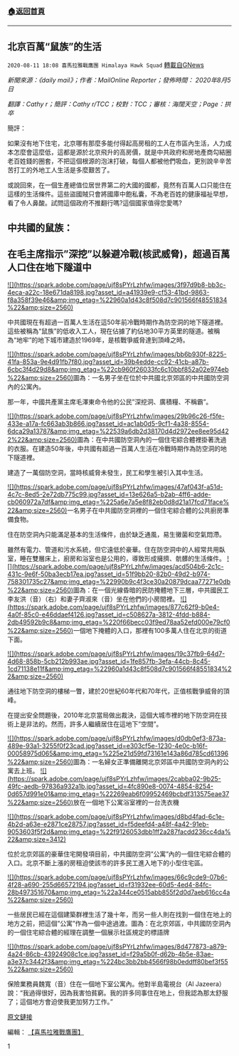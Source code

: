 ###  [:house:返回首頁](https://github.com/ourhimalayas/txt)
---

## 北京百萬“鼠族”的生活
`2020-08-11 18:08 喜馬拉雅戰鷹團 Himalaya Hawk Squad` [轉載自GNews](https://gnews.org/zh-hant/293444/)

*新聞來源：《daily mail》；作者：MailOnline Reporter；發佈時間： 2020年8月5日*

*翻譯：Cathy r；簡評：Cathy r/TCC；校對：TCC；審核：海闊天空；Page：拱卒*

簡評：

如果沒有地下住宅，北京哪有那麼多能付得起高房租的工人在市區內生活，人力成本怎麼會這麼低，這都是源於北京飛升的高房價，就是中共政府和房地產商勾結圈老百姓錢的圈套，不把這個根源的泡沫打破，每個人都被他們吸血，更別說辛辛苦苦打工的外地工人生活是多麼艱苦了。

或說回來，在一個生產總值位居世界第二的大國的國都，竟然有百萬人口只能住在這樣的生活條件。這些盜國賊只會將國庫中飽私囊，不為老百姓的健康福祉早想，看了令人鼻酸。試問這個政府不推翻行嗎?這個國家值得您愛嗎?

##  **中共國的鼠族：** 

##  **在毛主席指示”深挖”以躲避冷戰(核武威脅)，超過百萬人口住在地下隧道中** 

[!\[\](https://spark.adobe.com/page/ujf8sPYrLzhfw/images/3f97d9b8-bb3c-4eca-a22c-18e671da8198.jpg?asset_id=a41939e9-cf53-41bd-9863-f8a358f39e46&amp;img_etag=%22960a1d43c8f508d7c901566f48551834%22&amp;size=2560)](https://spark.adobe.com/page/ujf8sPYrLzhfw/images/3f97d9b8-bb3c-4eca-a22c-18e671da8198.jpg?asset_id=a41939e9-cf53-41bd-9863-f8a358f39e46&amp;img_etag=%22960a1d43c8f508d7c901566f48551834%22&amp;size=1024)

中共國現在有超過一百萬人生活在這50年前冷戰時期作為防空洞的地下隧道裡。這些被稱為“鼠族”的低收入工人，現在佔據了約佔地30平方英里的隧道。被稱為“地牢”的地下城市建造於1969年，是核戰爭威脅達到頂峰之時。

[!\[\](https://spark.adobe.com/page/ujf8sPYrLzhfw/images/bb6b930f-8225-41fa-853a-9e4d91fb7f80.jpg?asset_id=39b4edde-cc92-41cb-a87b-6cbc3f4d29d8&amp;img_etag=%22cb960f26033fc6c10bbf852a02e974eb%22&amp;size=2560)](https://spark.adobe.com/page/ujf8sPYrLzhfw/images/bb6b930f-8225-41fa-853a-9e4d91fb7f80.jpg?asset_id=39b4edde-cc92-41cb-a87b-6cbc3f4d29d8&amp;img_etag=%22cb960f26033fc6c10bbf852a02e974eb%22&amp;size=1024)圖為：一名男子坐在位於中共國北京郊區的中共國防空洞內的公寓內。

那一年，中國共產黨主席毛澤東命令他的公民”深挖洞、廣積糧、不稱霸”。

[!\[\](https://spark.adobe.com/page/ujf8sPYrLzhfw/images/29b96c26-f5fe-433e-a17a-fc663ab3b866.jpg?asset_id=ac1ab0d5-9cf1-4a38-8554-6dca29a13787&amp;img_etag=%22539a6db2d38170d4d2972ee8ee95d422%22&amp;size=2560)](https://spark.adobe.com/page/ujf8sPYrLzhfw/images/29b96c26-f5fe-433e-a17a-fc663ab3b866.jpg?asset_id=ac1ab0d5-9cf1-4a38-8554-6dca29a13787&amp;img_etag=%22539a6db2d38170d4d2972ee8ee95d422%22&amp;size=1024)圖為：在中共國防空洞內的一個住宅綜合體裡掛著洗過的衣服。在建造50年後，中共國有超過一百萬人生活在冷戰時期作為防空洞的地下隧道裡。

建造了一萬個防空洞，當時核威脅未發生，民工和學生被引入其中生活。

[!\[\](https://spark.adobe.com/page/ujf8sPYrLzhfw/images/47af043f-a51d-4c7c-8ed5-2e72db775c99.jpg?asset_id=13e626a5-b2ab-4ff6-adde-cb060972a7df&amp;img_etag=%225a6e7a5e8f82eb0d8d21a17fcd71face%22&amp;size=2560)](https://spark.adobe.com/page/ujf8sPYrLzhfw/images/47af043f-a51d-4c7c-8ed5-2e72db775c99.jpg?asset_id=13e626a5-b2ab-4ff6-adde-cb060972a7df&amp;img_etag=%225a6e7a5e8f82eb0d8d21a17fcd71face%22&amp;size=1024)一名男子在中共國防空洞裡的一個住宅綜合體的公共廚房準備食物。

住在防空洞內只能滿足基本的生活條件，由於缺乏通風，易生黴菌和空氣悶滯。

雖然有電力、管道和污水系統，但它遠低於豪華。住在防空洞中的人經常共用臥室，睡在雙層床上，廚房和浴室也是公用的，導致形成擁擠、骯髒的生活條件。
[!\[\](https://spark.adobe.com/page/ujf8sPYrLzhfw/images/acd504b6-2c1c-431c-9e6f-50ba3ecb17ea.jpg?asset_id=51f9bb20-82b0-49d2-b974-758301735c27&amp;img_etag=%22990b9c4f3ce30a20879dcaa77271e0db%22&amp;size=2560)](https://spark.adobe.com/page/ujf8sPYrLzhfw/images/acd504b6-2c1c-431c-9e6f-50ba3ecb17ea.jpg?asset_id=51f9bb20-82b0-49d2-b974-758301735c27&amp;img_etag=%22990b9c4f3ce30a20879dcaa77271e0db%22&amp;size=1024)圖為：在一個光線昏暗的民防掩體地下三層，中共國民工李友洪（音）（右）和妻子齊淑來（音）坐在他們的小房間裡。 
[!\[\](https://spark.adobe.com/page/ujf8sPYrLzhfw/images/877c62f9-b0e4-4a0f-85c0-e46ddaef4126.jpg?asset_id=c508627a-3812-4fdd-b884-2db49592b9c8&amp;img_etag=%220f66becc03f9ed78aa52efd000e79cf0%22&amp;size=2560)](https://spark.adobe.com/page/ujf8sPYrLzhfw/images/877c62f9-b0e4-4a0f-85c0-e46ddaef4126.jpg?asset_id=c508627a-3812-4fdd-b884-2db49592b9c8&amp;img_etag=%220f66becc03f9ed78aa52efd000e79cf0%22&amp;size=1024)一個地下掩體的入口，那裡有100多萬人住在北京的街道下面。

[!\[\](https://spark.adobe.com/page/ujf8sPYrLzhfw/images/19c37fb9-64d7-4d68-858b-5cb212b993ae.jpg?asset_id=1fe857fb-3efa-44cb-8c45-1cd71138e11f&amp;img_etag=%22960a1d43c8f508d7c901566f48551834%22&amp;size=2560)](https://spark.adobe.com/page/ujf8sPYrLzhfw/images/19c37fb9-64d7-4d68-858b-5cb212b993ae.jpg?asset_id=1fe857fb-3efa-44cb-8c45-1cd71138e11f&amp;img_etag=%22960a1d43c8f508d7c901566f48551834%22&amp;size=1024)

通往地下防空洞的樓梯一瞥，建於20世紀60年代和70年代，正值核戰爭威脅的頂峰。

在提出安全問題後，2010年北京當局做出裁決，這個大城市裡的地下防空洞在技術上是非法的。然而，許多人繼續居住在這地下”空間”。

[!\[\](https://spark.adobe.com/page/ujf8sPYrLzhfw/images/d0db0ef3-873a-489e-93a1-3255f0f23cad.jpg?asset_id=e303cf5e-1230-4e0c-b16f-00058975d065&amp;img_etag=%225e21d59fd73161e143a86d785cd61396%22&amp;size=2560)](https://spark.adobe.com/page/ujf8sPYrLzhfw/images/d0db0ef3-873a-489e-93a1-3255f0f23cad.jpg?asset_id=e303cf5e-1230-4e0c-b16f-00058975d065&amp;img_etag=%225e21d59fd73161e143a86d785cd61396%22&amp;size=1024)圖為：一名婦女正準備離開北京郊區中共國防空洞內的公寓去上班。
[!\[\](https://spark.adobe.com/page/ujf8sPYrLzhfw/images/2cabba02-9b25-49fc-aedb-97836a932a1b.jpg?asset_id=4fc890e8-0074-4854-8254-0d657d991e01&amp;img_etag=%22269eab6f09952469bcbdf313575eae37%22&amp;size=2560)](https://spark.adobe.com/page/ujf8sPYrLzhfw/images/2cabba02-9b25-49fc-aedb-97836a932a1b.jpg?asset_id=4fc890e8-0074-4854-8254-0d657d991e01&amp;img_etag=%22269eab6f09952469bcbdf313575eae37%22&amp;size=1024)放在一個地下公寓浴室裡的一台洗衣機


[!\[\](https://spark.adobe.com/page/ujf8sPYrLzhfw/images/d8bd4fad-6c1e-4b2d-a63e-e2871ce28757.jpg?asset_id=f5deefd4-a48f-4a42-91eb-9053603f5f2d&amp;img_etag=%22f9126053dbb1ff2a287facdd236cc4da%22&amp;size=3412)](https://spark.adobe.com/page/ujf8sPYrLzhfw/images/d8bd4fad-6c1e-4b2d-a63e-e2871ce28757.jpg?asset_id=f5deefd4-a48f-4a42-91eb-9053603f5f2d&amp;img_etag=%22f9126053dbb1ff2a287facdd236cc4da%22&amp;size=1024)

位於北京郊區的豪華住宅開發項目前，中共國防空洞”公寓”內的一個住宅綜合體的入口。北京不斷上漲的房租迫使該市的許多民工進入地下的小型住宅區。

[!\[\](https://spark.adobe.com/page/ujf8sPYrLzhfw/images/66c9cde9-07b6-4f28-a690-255d66572194.jpg?asset_id=f31932ee-60d5-4ed4-84fc-28b497351670&amp;img_etag=%22a344ce0515abb855f2d0d7aeb616cc4a%22&amp;size=2560)](https://spark.adobe.com/page/ujf8sPYrLzhfw/images/66c9cde9-07b6-4f28-a690-255d66572194.jpg?asset_id=f31932ee-60d5-4ed4-84fc-28b497351670&amp;img_etag=%22a344ce0515abb855f2d0d7aeb616cc4a%22&amp;size=1024)

一些居民已經在這個建築群裡生活了幾十年，而另一些人則在找到一個住在地上的地方之前，把這個”公寓”作為一個中途過渡。圖為：在北京郊區，中共國防空洞內的一個住宅綜合體的經理在調整一個展示社區規定的標語牌

[!\[\](https://spark.adobe.com/page/ujf8sPYrLzhfw/images/8d477873-a879-4a24-86cb-43924908c1ce.jpg?asset_id=f29a5b0f-d62b-4b5e-83ae-a3e37c3442f3&amp;img_etag=%224bc3bb2bb4566f98b0eddff80bef3f55%22&amp;size=2560)](https://spark.adobe.com/page/ujf8sPYrLzhfw/images/8d477873-a879-4a24-86cb-43924908c1ce.jpg?asset_id=f29a5b0f-d62b-4b5e-83ae-a3e37c3442f3&amp;img_etag=%224bc3bb2bb4566f98b0eddff80bef3f55%22&amp;size=1024)

保險業務員魏寬（音）住在一個地下室公寓內。他對半島電視台（Al Jazeera）說：“我過得很好，因為我害怕貧窮。我的許多同事住在地上，但我認為那太舒服了；這個地方會迫使我更加努力工作。”

[原文鏈接](https://www.dailymail.co.uk/galleries/article-8597093/The-people-living-subterranean-tunnels-50-years-Cold-War.html)

編輯： [【喜馬拉雅戰鷹團】](https://spark.adobe.com/page/ujf8sPYrLzhfw/)

1
